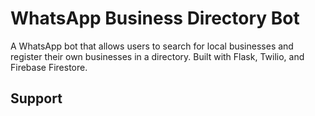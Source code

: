 # WhatsApp Business Directory Bot

A WhatsApp bot that allows users to search for local businesses and register their own businesses in a directory. Built with Flask, Twilio, and Firebase Firestore.

## Support
